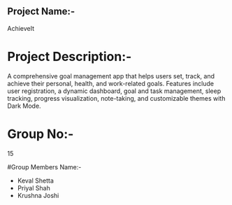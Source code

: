 ## Project Name:- 
AchieveIt

# Project Description:- 
A comprehensive goal management app that helps users set, track, and achieve their personal, health, and work-related goals. Features include user registration, a dynamic dashboard, goal and task management, sleep tracking, progress visualization, note-taking, and customizable themes with Dark Mode.

# Group No:- 
15

#Group Members Name:-
- Keval Shetta
- Priyal Shah
- Krushna Joshi


